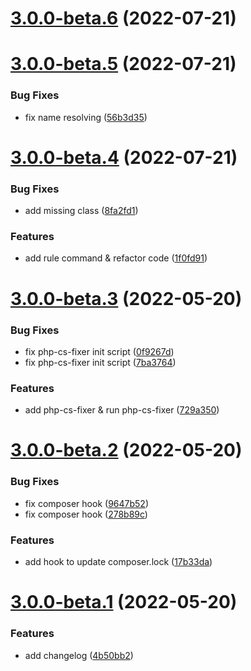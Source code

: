 

# [3.0.0-beta.6](https://github.com/regnerisch/laravel-beyond/compare/v3.0.0-beta.5...v3.0.0-beta.6) (2022-07-21)

# [3.0.0-beta.5](https://github.com/regnerisch/laravel-beyond/compare/v3.0.0-beta.4...v3.0.0-beta.5) (2022-07-21)


### Bug Fixes

* fix name resolving ([56b3d35](https://github.com/regnerisch/laravel-beyond/commit/56b3d353b927f9870222db7455478bc1b1fb11d1))

# [3.0.0-beta.4](https://github.com/regnerisch/laravel-beyond/compare/v3.0.0-beta.3...v3.0.0-beta.4) (2022-07-21)


### Bug Fixes

* add missing class ([8fa2fd1](https://github.com/regnerisch/laravel-beyond/commit/8fa2fd1bc377111e54c0d87b72767f3126e82a6f))


### Features

* add rule command & refactor code ([1f0fd91](https://github.com/regnerisch/laravel-beyond/commit/1f0fd91612f79f76fc513caced7ba859a35a977f))

# [3.0.0-beta.3](https://github.com/regnerisch/laravel-beyond/compare/v3.0.0-beta.2...v3.0.0-beta.3) (2022-05-20)


### Bug Fixes

* fix php-cs-fixer init script ([0f9267d](https://github.com/regnerisch/laravel-beyond/commit/0f9267df2f932a2af25f6465d966656cf5b4a1cf))
* fix php-cs-fixer init script ([7ba3764](https://github.com/regnerisch/laravel-beyond/commit/7ba3764a3dfe6a223c0fb4ad84efaa1f1062e927))


### Features

* add php-cs-fixer & run php-cs-fixer ([729a350](https://github.com/regnerisch/laravel-beyond/commit/729a35077372965ccca9c3d5c91a7150483168ef))

# [3.0.0-beta.2](https://github.com/regnerisch/laravel-beyond/compare/v3.0.0-beta.1...v3.0.0-beta.2) (2022-05-20)


### Bug Fixes

* fix composer hook ([9647b52](https://github.com/regnerisch/laravel-beyond/commit/9647b5220007944a48f14951fdb46766319f7996))
* fix composer hook ([278b89c](https://github.com/regnerisch/laravel-beyond/commit/278b89c2456111a4f6f8b64171d8a6c7a8356bc1))


### Features

* add hook to update composer.lock ([17b33da](https://github.com/regnerisch/laravel-beyond/commit/17b33dadec463a87654144314fa8f11e220edd9f))

# [3.0.0-beta.1](https://github.com/regnerisch/laravel-beyond/compare/v3.0.0-beta.0...v3.0.0-beta.1) (2022-05-20)


### Features

* add changelog ([4b50bb2](https://github.com/regnerisch/laravel-beyond/commit/4b50bb2417f0c9c986f47a6da7e959e3f08c7166))